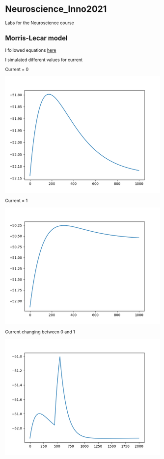 # Neuroscience_Inno2021
Labs for the Neuroscience course

## Morris-Lecar model

I followed equations [here](https://en.wikipedia.org/wiki/Morris%E2%80%93Lecar_model)

I simulated different values for current

Current = 0

![volt at current zero](images/current_0.png)

Current = 1

![volt at current zero](images/current_1.png)

Current changing between 0 and 1

![changing current](images/changing_current.png)